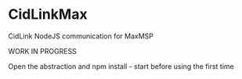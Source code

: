 # CidLinkMax
CidLink NodeJS communication for MaxMSP

WORK IN PROGRESS

Open the abstraction and npm install - start before using the first time
